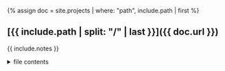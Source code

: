 {% assign doc = site.projects | where: "path", include.path | first %}
## [{{ include.path | split: "/" | last }}]({{ doc.url }})
{{ include.notes }}
<details markdown="1">
<summary>file contents</summary>
```{{ include.lang }}
{{ doc.content -}}
```
</details>
